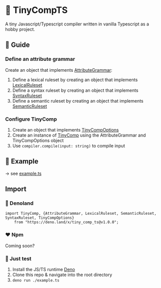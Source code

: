 # 🤖 TinyCompTS

A tiny Javascript/Typescript compiler written in vanilla Typescript as a hobby project.

## 📖 Guide

### Define an attribute grammar

Create an object that implements [AttributeGrammar](/ts/attributeGrammar/attributeGrammar.ts):

1. Define a lexical ruleset by creating an object that implements [LexicalRuleset](/ts/attributeGrammar/lexicalRuleset.ts)
2. Define a syntax ruleset by creating an object that implements [SyntaxRuleset](/ts/attributeGrammar/syntaxRuleset.ts)
3. Define a semantic ruleset by creating an object that implements [SemanticRuleset](/ts/attributeGrammar/semanticRuleset.ts)

### Configure TinyComp

1. Create an object that implements [TinyCompOptions](/ts/TinyComp.ts)
2. Create an instance of [TinyComp](/ts/TinyComp.ts) using the AttributeGrammar and TinyCompOptions object
3. Use `compiler.compile(input: string)` to compile input

## 📔 Example 

→ see [example.ts](/example.ts)

## Import

### 🦖 Denoland

```
import TinyComp, {AttributeGrammar, LexicalRuleset, SemanticRuleset, SyntaxRuleset, TinyCompOptions} 
    from "https://deno.land/x/tiny_comp_ts@v1.0.0";
```

### ❤️ Npm

Coming soon?

### 🧪 Just test

1. Install the JS/TS runtime [Deno](https://deno.land/)
2. Clone this repo & navigate into the root directory
3. ```deno run ./example.ts```
